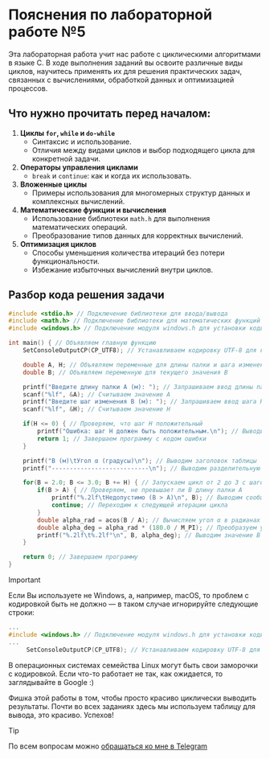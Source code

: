 # Пояснения по лабораторной работе №5

Эта лабораторная работа учит нас работе с циклическими алгоритмами в языке C. В ходе выполнения заданий вы освоите различные виды циклов, научитесь применять их для решения практических задач, связанных с вычислениями, обработкой данных и оптимизацией процессов.

## Что нужно прочитать перед началом:
1. **Циклы `for`, `while` и `do-while`**
    - Синтаксис и использование.
    - Отличия между видами циклов и выбор подходящего цикла для конкретной задачи.
2. **Операторы управления циклами**
    - `break` и `continue`: как и когда их использовать.
3. **Вложенные циклы**
    - Примеры использования для многомерных структур данных и комплексных вычислений.
4. **Математические функции и вычисления**
    - Использование библиотеки `math.h` для выполнения математических операций.
    - Преобразование типов данных для корректных вычислений.
5. **Оптимизация циклов**
    - Способы уменьшения количества итераций без потери функциональности.
    - Избежание избыточных вычислений внутри циклов.

## Разбор кода решения задачи

```c
#include <stdio.h> // Подключение библиотеки для ввода/вывода
#include <math.h> // Подключение библиотеки для математических функций (acos, M_PI)
#include <windows.h> // Подключение модуля windows.h для установки кодировки вывода

int main() { // Объявляем главную функцию
    SetConsoleOutputCP(CP_UTF8); // Устанавливаем кодировку UTF-8 для корректного отображения русских символов

    double A, H; // Объявляем переменные для длины палки и шага изменения B
    double B; // Объявляем переменную для текущего значения B

    printf("Введите длину палки A (м): "); // Запрашиваем ввод длины палки
    scanf("%lf", &A); // Считываем значение A
    printf("Введите шаг изменения B (м): "); // Запрашиваем ввод шага H
    scanf("%lf", &H); // Считываем значение H

    if(H <= 0) { // Проверяем, что шаг H положительный
        printf("Ошибка: шаг H должен быть положительным.\n"); // Выводим сообщение об ошибке
        return 1; // Завершаем программу с кодом ошибки
    }

    printf("B (м)\tУгол α (градусы)\n"); // Выводим заголовок таблицы
    printf("---------------------------\n"); // Выводим разделительную линию

    for(B = 2.0; B <= 3.0; B += H) { // Запускаем цикл от 2 до 3 с шагом H
        if(B > A) { // Проверяем, не превышает ли B длину палки A
            printf("%.2lf\tНедопустимо (B > A)\n", B); // Выводим сообщение о недопустимости
            continue; // Переходим к следующей итерации цикла
        }
        double alpha_rad = acos(B / A); // Вычисляем угол α в радианах по формуле α = arccos(B/A)
        double alpha_deg = alpha_rad * (180.0 / M_PI); // Преобразуем угол из радиан в градусы
        printf("%.2lf\t%.2lf°\n", B, alpha_deg); // Выводим значение B и соответствующий угол α в градусах
    }

    return 0; // Завершаем программу
}
```

> [!IMPORTANT]
> Если Вы используете не Windows, а, например, macOS, то проблем с кодировкой быть не должно — в таком случае игнорируйте следующие строки:
> ```c
> ...
> #include <windows.h> // Подключение модуля windows.h для установки кодировки вывода
> ...
>      SetConsoleOutputCP(CP_UTF8); // Устанавливаем кодировку UTF-8 для вывода в консоли русских символов: иначе будут иероглифы
> ```
>
> В операционных системах семейства Linux могут быть свои заморочки с кодировкой. Если что-то работает не так, как ожидается, то заглядывайте в Google :)

Фишка этой работы в том, чтобы просто красиво циклически выводить результаты. Почти во всех заданиях здесь мы используем таблицу для вывода, это красиво. Успехов!

> [!TIP]
> По всем вопросам можно [обращаться ко мне в Telegram](https://t.me/plunkzy)